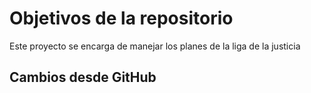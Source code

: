 # Objetivos de la repositorio

Este proyecto se encarga de manejar los planes de la liga de la justicia

## Cambios desde GitHub
